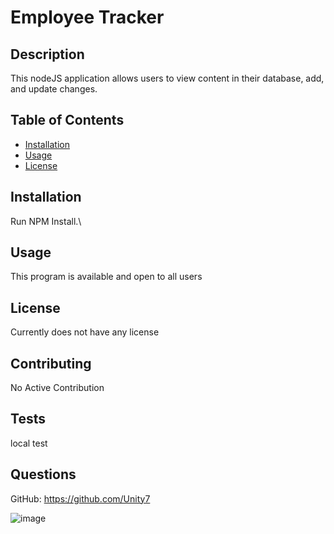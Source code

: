 # Employee Tracker

## Description

This nodeJS application allows users to view content in their database, add, and update changes.

## Table of Contents

- [Installation](#installation)
- [Usage](#usage)
- [License](#license)

## Installation

Run NPM Install.\

## Usage

This program is available and open to all users

## License

Currently does not have any license

## Contributing

No Active Contribution

## Tests

local test

## Questions

GitHub: https://github.com/Unity7

![image](https://user-images.githubusercontent.com/44449168/117583097-c83be300-b0b1-11eb-9786-c58a83423437.png)
